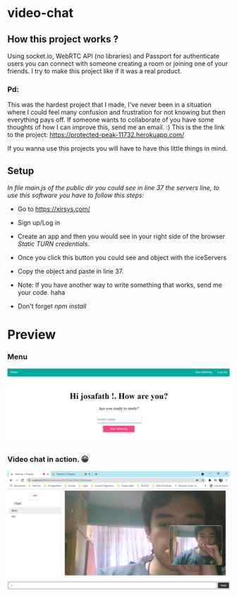 # video-chat

## How this project works ? 
Using socket.io, WebRTC API (no libraries) and Passport for authenticate users you can connect with someone creating a room or joining one  of your friends.
I try to make this project like if it was a real product.


### Pd:
This was the hardest project that I made, I've never been in a situation where I could feel many confusion and frustration for not knowing but then everything pays off.
If someone wants to collaborate of you have some thoughts of how I can improve this, send me an email. :)
This is the the link to the project:
https://protected-peak-11732.herokuapp.com/

If you wanna use this projects you will have to have this little things in mind.
## Setup
_In file main.js of the public dir you could see in line 37 the servers line, to use this software you have to follow this steps:_
- Go to https://xirsys.com/
- Sign up/Log in
- Create an app and then you would see in your right side of the browser *Static TURN credentials.*
- Once you click this button you could see and object with the iceServers
- Copy the object and paste in line 37.
- Note: If you have another way to write something that works, send me your code. haha

- Don't forget _npm install_

# Preview
### Menu
![picture alt](./Previews/Menu.png)

### Video chat in action. 😀
![picture alt](./Previews/Rooms.png)






